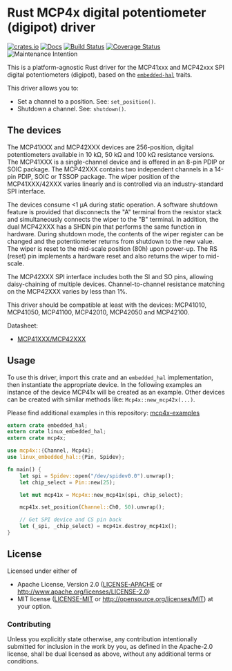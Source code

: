 # Rust MCP4x digital potentiometer (digipot) driver

[![crates.io](https://img.shields.io/crates/v/mcp4x.svg)](https://crates.io/crates/mcp4x)
[![Docs](https://docs.rs/mcp4x/badge.svg)](https://docs.rs/mcp4x)
[![Build Status](https://travis-ci.org/eldruin/mcp4x-rs.svg?branch=master)](https://travis-ci.org/eldruin/mcp4x-rs)
[![Coverage Status](https://coveralls.io/repos/github/eldruin/mcp4x-rs/badge.svg?branch=master)](https://coveralls.io/github/eldruin/mcp4x-rs?branch=master)
![Maintenance Intention](https://img.shields.io/badge/maintenance-actively--developed-brightgreen.svg)

This is a platform-agnostic Rust driver for the MCP41xxx and MCP42xxx SPI
digital potentiometers (digipot), based on the [`embedded-hal`] traits.

[`embedded-hal`]: https://github.com/rust-embedded/embedded-hal

This driver allows you to:
- Set a channel to a position. See: `set_position()`.
- Shutdown a channel. See: `shutdown()`.

## The devices
The MCP41XXX and MCP42XXX devices are 256-position, digital potentiometers
available in 10 kΩ, 50 kΩ and 100 kΩ resistance versions. The MCP41XXX is
a single-channel device and is offered in an 8-pin PDIP or SOIC package.
The MCP42XXX contains two independent channels in a 14-pin PDIP, SOIC or
TSSOP package. The wiper position of the MCP41XXX/42XXX varies linearly
and is controlled via an industry-standard SPI interface.

The devices consume <1 μA during static operation. A software shutdown
feature is provided that disconnects the "A" terminal from the resistor
stack and simultaneously connects the wiper to the "B" terminal.
In addition, the dual MCP42XXX has a SHDN pin that performs the same
function in hardware. During shutdown mode, the contents of the wiper
register can be changed and the potentiometer returns from shutdown to the
new value. The wiper is reset to the mid-scale position (80h) upon
power-up. The RS (reset) pin implements a hardware reset and also returns
the wiper to mid-scale.

The MCP42XXX SPI interface includes both the SI and SO pins, allowing
daisy-chaining of multiple devices. Channel-to-channel resistance matching
on the MCP42XXX varies by less than 1%.

This driver should be compatible at least with the devices: MCP41010, MCP41050,
MCP41100, MCP42010, MCP42050 and MCP42100.

Datasheet:
- [MCP41XXX/MCP42XXX](http://ww1.microchip.com/downloads/en/DeviceDoc/11195c.pdf)

## Usage

To use this driver, import this crate and an `embedded_hal` implementation,
then instantiate the appropriate device.
In the following examples an instance of the device MCP41x will be created
as an example. Other devices can be created with similar methods like:
`Mcp4x::new_mcp42x(...)`.

Please find additional examples in this repository: [mcp4x-examples]

[mcp4x-examples]: https://github.com/eldruin/mcp4x-examples

```rust
extern crate embedded_hal;
extern crate linux_embedded_hal;
extern crate mcp4x;

use mcp4x::{Channel, Mcp4x};
use linux_embedded_hal::{Pin, Spidev};

fn main() {
    let spi = Spidev::open("/dev/spidev0.0").unwrap();
    let chip_select = Pin::new(25);

    let mut mcp41x = Mcp4x::new_mcp41x(spi, chip_select);

    mcp41x.set_position(Channel::Ch0, 50).unwrap();

    // Get SPI device and CS pin back
    let (_spi, _chip_select) = mcp41x.destroy_mcp41x();
}
```

## License

Licensed under either of

 * Apache License, Version 2.0 ([LICENSE-APACHE](LICENSE-APACHE) or
   http://www.apache.org/licenses/LICENSE-2.0)
 * MIT license ([LICENSE-MIT](LICENSE-MIT) or
   http://opensource.org/licenses/MIT) at your option.

### Contributing

Unless you explicitly state otherwise, any contribution intentionally submitted
for inclusion in the work by you, as defined in the Apache-2.0 license, shall
be dual licensed as above, without any additional terms or conditions.

